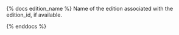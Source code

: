 {% docs edition_name %}
Name of the edition associated with the edition_id, if available.

{% enddocs %}